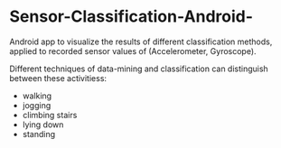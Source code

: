 # Sensor-Classification-Android-
Android app to visualize the results of different classification methods, applied to recorded sensor values of (Accelerometer, Gyroscope). 


Different techniques of data-mining and classification can distinguish between these activitiess:
- walking
- jogging
- climbing stairs
- lying down
- standing